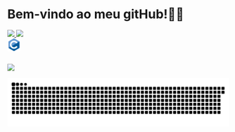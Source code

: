 <h1>
   Bem-vindo ao meu gitHub!👨‍💻
</h1>

<div>
   <a href="https://github.com/Moises-Paz/Moises-Paz">
   <img height="175em"src="https://github-readme-stats.vercel.app/api?username=Moises-Paz&show_icons=true&theme=midnight-purple"/> 
   <img height="120em" src="https://github-readme-stats.vercel.app/api/top-langs/?username=Moises-Paz&layout=compact&theme=midnight-purple"/>
</div>
 
<div>
   <img align="center" alt="Moioses-Paz C" height="30" widht="40" src="https://github.com/devicons/devicon/blob/master/icons/c/c-original.svg">
</div>
   
##
<div>
   <a href="https://www.linkedin.com/in/moises-paz-melo-dos-santos/" target="_blank"> <img src="https://img.shields.io/badge/LinkedIn-0077B5?style=for-the-badge&logo=linkedin&logoColor=white" target="_blank"> </a>
   <a href="">
</div>

![Snake animation](https://github.com/Moises-paz/Moises-Paz/blob/output/github-contribution-grid-snake.svg)
